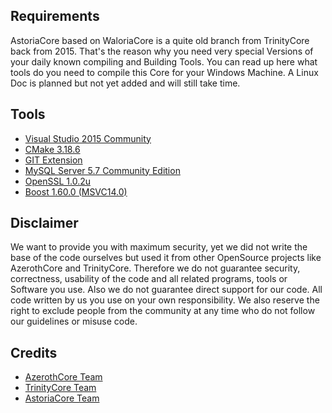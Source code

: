 ## Requirements

AstoriaCore based on WaloriaCore is a quite old branch from TrinityCore back from 2015. That's the reason why you need very special Versions of your daily known compiling and Building Tools.
You can read up here what tools do you need to compile this Core for your Windows Machine. A Linux Doc is planned but not yet added and will still take time.

## Tools

* [Visual Studio 2015 Community](https://visualstudio.microsoft.com/de/vs/older-downloads/)
* [CMake 3.18.6](https://cmake.org/download/)
* [GIT Extension](https://git-scm.com/downloads)
* [MySQL Server 5.7 Community Edition](https://dev.mysql.com/downloads/mysql/5.7.html)
* [OpenSSL 1.0.2u](https://slproweb.com/products/Win32OpenSSL.html)
* [Boost 1.60.0 (MSVC14.0)](https://boost.teeks99.com/bin/1.60.0/) 

## Disclaimer

We want to provide you with maximum security, yet we did not write the base of the code ourselves but used it from other OpenSource projects like AzerothCore 
and TrinityCore. Therefore we do not guarantee security, correctness, usability of the code and all related programs, tools or Software you use. Also we do not 
guarantee direct support for our code. All code written by us you use on your own responsibility. We also reserve the right to exclude people from the community 
at any time who do not follow our guidelines or misuse code.

## Credits

* [AzerothCore Team](https://www.azerothcore.org/)
* [TrinityCore Team](https://www.trinitycore.org/)
* [AstoriaCore Team](https://discord.gg/wvDYdqX)